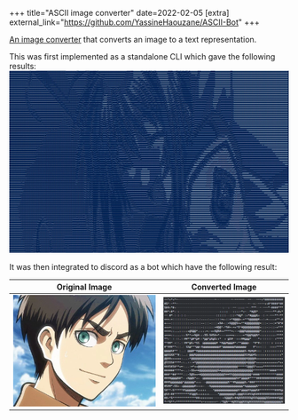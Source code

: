 +++
title="ASCII image converter"
date=2022-02-05
[extra]
external_link="https://github.com/YassineHaouzane/ASCII-Bot"
+++

[An image converter](https://github.com/YassineHaouzane/ASCII-Bot) that converts an image to a text representation.

This was first implemented as a standalone CLI which gave the following results: 
![ascii](/img/ascii.jpg)

It was then integrated to discord as a bot which have the following result: 

Original Image | Converted Image 
--- | ---
![eren](/img/eren.png)	| ![eren](/img/eren_ascii.png)